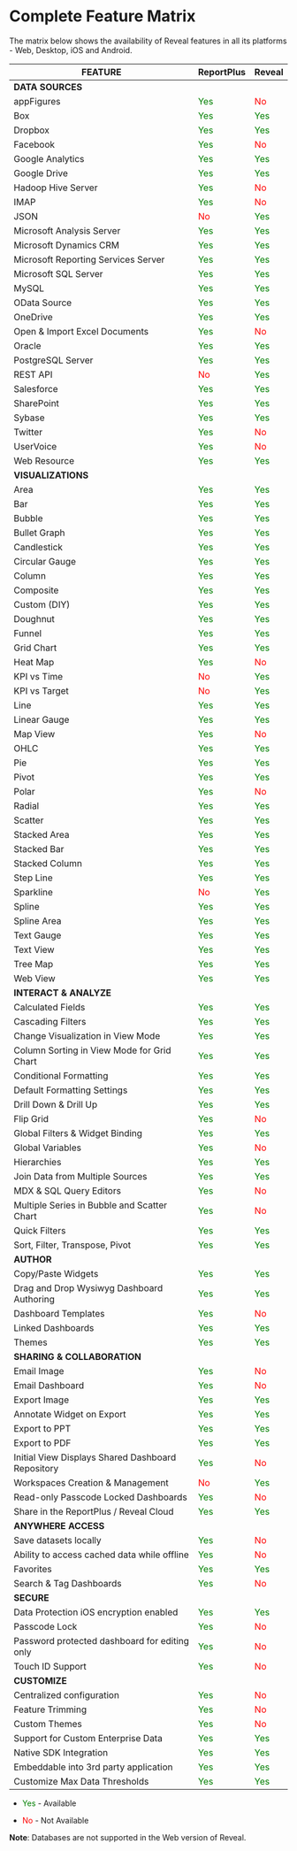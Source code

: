 # Complete Feature Matrix

The matrix below shows the availability of Reveal features in all its platforms - Web, Desktop, iOS and Android.

| FEATURE                                           | ReportPlus                                    | Reveal                                    |
| ------------------------------------------------- | --------------------------------------------- | ----------------------------------------- |
| **DATA SOURCES**                                  |                                               |                                           |
| appFigures                                        | <span style="color: #007F00">Yes</span>       | <span style="color: #FF0000">No</span>    |
| Box                                               | <span style="color: #007F00">Yes</span>       | <span style="color: #007F00">Yes</span>   |
| Dropbox                                           | <span style="color: #007F00">Yes</span>       | <span style="color: #007F00">Yes</span>   |
| Facebook                                          | <span style="color: #007F00">Yes</span>       | <span style="color: #FF0000">No</span>    |
| Google Analytics                                  | <span style="color: #007F00">Yes</span>       | <span style="color: #007F00">Yes</span>   |
| Google Drive                                      | <span style="color: #007F00">Yes</span>       | <span style="color: #007F00">Yes</span>   |
| Hadoop Hive Server                                | <span style="color: #007F00">Yes</span>       | <span style="color: #FF0000">No</span>    |
| IMAP                                              | <span style="color: #007F00">Yes</span>       | <span style="color: #FF0000">No</span>    |
| JSON                                              | <span style="color: #FF0000">No</span>        | <span style="color: #007F00">Yes</span>   |
| Microsoft Analysis Server                         | <span style="color: #007F00">Yes</span>       | <span style="color: #007F00">Yes</span>   |
| Microsoft Dynamics CRM                            | <span style="color: #007F00">Yes</span>       | <span style="color: #007F00">Yes</span>   |
| Microsoft Reporting Services Server               | <span style="color: #007F00">Yes</span>       | <span style="color: #007F00">Yes</span>   |
| Microsoft SQL Server                              | <span style="color: #007F00">Yes</span>       | <span style="color: #007F00">Yes</span>   |
| MySQL                                             | <span style="color: #007F00">Yes</span>       | <span style="color: #007F00">Yes</span>   |
| OData Source                                      | <span style="color: #007F00">Yes</span>       | <span style="color: #007F00">Yes</span>   |
| OneDrive                                          | <span style="color: #007F00">Yes</span>       | <span style="color: #007F00">Yes</span>   |
| Open & Import Excel Documents                     | <span style="color: #007F00">Yes</span>       | <span style="color: #FF0000">No</span>    |
| Oracle                                            | <span style="color: #007F00">Yes</span>       | <span style="color: #007F00">Yes</span>   |
| PostgreSQL Server                                 | <span style="color: #007F00">Yes</span>       | <span style="color: #007F00">Yes</span>   |
| REST API                                          | <span style="color: #FF0000">No</span>        | <span style="color: #007F00">Yes</span>   |
| Salesforce                                        | <span style="color: #007F00">Yes</span>       | <span style="color: #007F00">Yes</span>    |
| SharePoint                                        | <span style="color: #007F00">Yes</span>       | <span style="color: #007F00">Yes</span>   |
| Sybase                                            | <span style="color: #007F00">Yes</span>       | <span style="color: #007F00">Yes</span>   |
| Twitter                                           | <span style="color: #007F00">Yes</span>       | <span style="color: #FF0000">No</span>    |
| UserVoice                                         | <span style="color: #007F00">Yes</span>       | <span style="color: #FF0000">No</span>    |
| Web Resource                                      | <span style="color: #007F00">Yes</span>       | <span style="color: #007F00">Yes</span>   |
| **VISUALIZATIONS**                                |                                               |                                           |
| Area                                              | <span style="color: #007F00">Yes</span>       | <span style="color: #007F00">Yes</span>   |
| Bar                                               | <span style="color: #007F00">Yes</span>       | <span style="color: #007F00">Yes</span>   |
| Bubble                                            | <span style="color: #007F00">Yes</span>       | <span style="color: #007F00">Yes</span>   |
| Bullet Graph                                      | <span style="color: #007F00">Yes</span>       | <span style="color: #007F00">Yes</span>   |
| Candlestick                                       | <span style="color: #007F00">Yes</span>       | <span style="color: #007F00">Yes</span>   |
| Circular Gauge                                    | <span style="color: #007F00">Yes</span>       | <span style="color: #007F00">Yes</span>   |
| Column                                            | <span style="color: #007F00">Yes</span>       | <span style="color: #007F00">Yes</span>   |
| Composite                                         | <span style="color: #007F00">Yes</span>       | <span style="color: #007F00">Yes</span>   |
| Custom (DIY)                                      | <span style="color: #007F00">Yes</span>       | <span style="color: #007F00">Yes</span>   |
| Doughnut                                          | <span style="color: #007F00">Yes</span>       | <span style="color: #007F00">Yes</span>   |
| Funnel                                            | <span style="color: #007F00">Yes</span>       | <span style="color: #007F00">Yes</span>   |
| Grid Chart                                         | <span style="color: #007F00">Yes</span>       | <span style="color: #007F00">Yes</span>   |
| Heat Map                                          | <span style="color: #007F00">Yes</span>       | <span style="color: #FF0000">No</span>    |
| KPI vs Time                                       | <span style="color: #FF0000">No</span>        | <span style="color: #007F00">Yes</span>   |
| KPI vs Target                                     | <span style="color: #FF0000">No</span>        | <span style="color: #007F00">Yes</span>   |
| Line                                              | <span style="color: #007F00">Yes</span>       | <span style="color: #007F00">Yes</span>   |
| Linear Gauge                                      | <span style="color: #007F00">Yes</span>       | <span style="color: #007F00">Yes</span>   |
| Map View                                          | <span style="color: #007F00">Yes</span>       | <span style="color: #FF0000">No</span>    |
| OHLC                                              | <span style="color: #007F00">Yes</span>       | <span style="color: #007F00">Yes</span>   |
| Pie                                               | <span style="color: #007F00">Yes</span>       | <span style="color: #007F00">Yes</span>   |
| Pivot                                             | <span style="color: #007F00">Yes</span>       | <span style="color: #007F00">Yes</span>   |
| Polar                                             | <span style="color: #007F00">Yes</span>       | <span style="color: #FF0000">No</span>    |
| Radial                                            | <span style="color: #007F00">Yes</span>       | <span style="color: #007F00">Yes</span>   |
| Scatter                                           | <span style="color: #007F00">Yes</span>       | <span style="color: #007F00">Yes</span>   |
| Stacked Area                                      | <span style="color: #007F00">Yes</span>       | <span style="color: #007F00">Yes</span>   |
| Stacked Bar                                       | <span style="color: #007F00">Yes</span>       | <span style="color: #007F00">Yes</span>   |
| Stacked Column                                    | <span style="color: #007F00">Yes</span>       | <span style="color: #007F00">Yes</span>   |
| Step Line                                         | <span style="color: #007F00">Yes</span>       | <span style="color: #007F00">Yes</span>   |
| Sparkline                                         | <span style="color: #FF0000">No</span>        | <span style="color: #007F00">Yes</span>   |
| Spline                                            | <span style="color: #007F00">Yes</span>       | <span style="color: #007F00">Yes</span>   |
| Spline Area                                       | <span style="color: #007F00">Yes</span>       | <span style="color: #007F00">Yes</span>   |
| Text Gauge                                        | <span style="color: #007F00">Yes</span>       | <span style="color: #007F00">Yes</span>   |
| Text View                                         | <span style="color: #007F00">Yes</span>       | <span style="color: #007F00">Yes</span>   |
| Tree Map                                          | <span style="color: #007F00">Yes</span>       | <span style="color: #007F00">Yes</span>    |
| Web View                                          | <span style="color: #007F00">Yes</span>       | <span style="color: #007F00">Yes</span>   |
| **INTERACT & ANALYZE**                            |                                               |                                           |
| Calculated Fields                                 | <span style="color: #007F00">Yes</span>       | <span style="color: #007F00">Yes</span>   |
| Cascading Filters                                 | <span style="color: #007F00">Yes</span>       | <span style="color: #007F00">Yes</span>   |
| Change Visualization in View Mode                 | <span style="color: #007F00">Yes</span>       | <span style="color: #007F00">Yes</span>   |
| Column Sorting in View Mode for Grid Chart         | <span style="color: #007F00">Yes</span>       | <span style="color: #007F00">Yes</span>   |
| Conditional Formatting                            | <span style="color: #007F00">Yes</span>       | <span style="color: #007F00">Yes</span>   |
| Default Formatting Settings                       | <span style="color: #007F00">Yes</span>       | <span style="color: #007F00">Yes</span>   |
| Drill Down & Drill Up                             | <span style="color: #007F00">Yes</span>       | <span style="color: #007F00">Yes</span>   |
| Flip Grid                                         | <span style="color: #007F00">Yes</span>       | <span style="color: #FF0000">No</span>    |
| Global Filters & Widget Binding                   | <span style="color: #007F00">Yes</span>       | <span style="color: #007F00">Yes</span>   |
| Global Variables                                  | <span style="color: #007F00">Yes</span>       | <span style="color: #FF0000">No</span>    |
| Hierarchies                                       | <span style="color: #007F00">Yes</span>       | <span style="color: #007F00">Yes</span>   |
| Join Data from Multiple Sources                   | <span style="color: #007F00">Yes</span>       | <span style="color: #007F00">Yes</span>   |
| MDX & SQL Query Editors                           | <span style="color: #007F00">Yes</span>       | <span style="color: #FF0000">No</span>    |
| Multiple Series in Bubble and Scatter Chart       | <span style="color: #007F00">Yes</span>       | <span style="color: #FF0000">No</span>    |
| Quick Filters                                     | <span style="color: #007F00">Yes</span>       | <span style="color: #007F00">Yes</span>   |
| Sort, Filter, Transpose, Pivot                    | <span style="color: #007F00">Yes</span>       | <span style="color: #007F00">Yes</span>   |
| **AUTHOR**                                        |                                               |                                           |
| Copy/Paste Widgets                                | <span style="color: #007F00">Yes</span>       | <span style="color: #007F00">Yes</span>   |
| Drag and Drop Wysiwyg Dashboard Authoring         | <span style="color: #007F00">Yes</span>       | <span style="color: #007F00">Yes</span>   |
| Dashboard Templates                               | <span style="color: #007F00">Yes</span>       | <span style="color: #FF0000">No</span>    |
| Linked Dashboards                                 | <span style="color: #007F00">Yes</span>       | <span style="color: #007F00">Yes</span>   |
| Themes                                            | <span style="color: #007F00">Yes</span>       | <span style="color: #007F00">Yes</span>   |
| **SHARING & COLLABORATION**                       |                                               |                                           |
| Email Image                                       | <span style="color: #007F00">Yes</span>       | <span style="color: #FF0000">No</span>    |
| Email Dashboard                                   | <span style="color: #007F00">Yes</span>       | <span style="color: #FF0000">No</span>    |
| Export Image                                      | <span style="color: #007F00">Yes</span>       | <span style="color: #007F00">Yes</span>   |
| Annotate Widget on Export                         | <span style="color: #007F00">Yes</span>       | <span style="color: #007F00">Yes</span>   |
| Export to PPT                                     | <span style="color: #007F00">Yes</span>       | <span style="color: #007F00">Yes</span>   |
| Export to PDF                                     | <span style="color: #007F00">Yes</span>       | <span style="color: #007F00">Yes</span>   |
| Initial View Displays Shared Dashboard Repository | <span style="color: #007F00">Yes</span>       | <span style="color: #FF0000">No</span>    |
| Workspaces Creation & Management                       | <span style="color: #FF0000">No</span>        | <span style="color: #007F00">Yes</span>   |
| Read-only Passcode Locked Dashboards              | <span style="color: #007F00">Yes</span>       | <span style="color: #FF0000">No</span>    |
| Share in the ReportPlus / Reveal Cloud            | <span style="color: #007F00">Yes</span>       | <span style="color: #007F00">Yes</span>   |
| **ANYWHERE ACCESS**                               |                                               |                                           |
| Save datasets locally                             | <span style="color: #007F00">Yes</span>       | <span style="color: #FF0000">No</span>    |
| Ability to access cached data while offline       | <span style="color: #007F00">Yes</span>       | <span style="color: #FF0000">No</span>    |
| Favorites                                         | <span style="color: #007F00">Yes</span>       | <span style="color: #007F00">Yes</span>   |
| Search & Tag Dashboards                           | <span style="color: #007F00">Yes</span>       | <span style="color: #FF0000">No</span>    |
| **SECURE**                                        |                                               |                                           |
| Data Protection iOS encryption enabled            | <span style="color: #007F00">Yes</span>       | <span style="color: #007F00">Yes</span>   |
| Passcode Lock                                     | <span style="color: #007F00">Yes</span>       | <span style="color: #FF0000">No</span>    |
| Password protected dashboard for editing only     | <span style="color: #007F00">Yes</span>       | <span style="color: #FF0000">No</span>    |
| Touch ID Support                                  | <span style="color: #007F00">Yes</span>       | <span style="color: #FF0000">No</span>    |
| **CUSTOMIZE**                                     |                                               |                                           |
| Centralized configuration                         | <span style="color: #007F00">Yes</span>       | <span style="color: #FF0000">No</span>    |
| Feature Trimming                                  | <span style="color: #007F00">Yes</span>       | <span style="color: #FF0000">No</span>    |
| Custom Themes                                     | <span style="color: #007F00">Yes</span>       | <span style="color: #FF0000">No</span>    |
| Support for Custom Enterprise Data                | <span style="color: #007F00">Yes</span>       | <span style="color: #007F00">Yes</span>   |
| Native SDK Integration                            | <span style="color: #007F00">Yes</span>       | <span style="color: #007F00">Yes</span>   |
| Embeddable into 3rd party application             | <span style="color: #007F00">Yes</span>       | <span style="color: #007F00">Yes</span>   |
| Customize Max Data Thresholds                     | <span style="color: #007F00">Yes</span>       | <span style="color: #007F00">Yes</span>   |

  - <span style="color: #007F00">Yes</span> - Available

  - <span style="color: #FF0000">No</span>  - Not Available

<a name='databases-web'></a>
**Note**: Databases are not supported in the Web version of Reveal.
